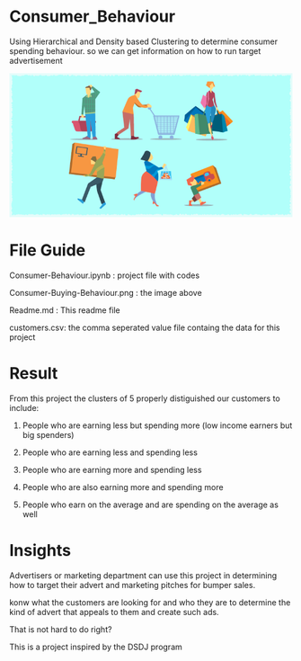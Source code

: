 # Consumer_Behaviour
Using Hierarchical and Density based Clustering to determine consumer spending behaviour. so we can get information on how to run target advertisement

![](Consumer-Buying-Behavior.png)
# File Guide
Consumer-Behaviour.ipynb : project file with codes

Consumer-Buying-Behaviour.png : the image above

Readme.md : This readme file

customers.csv: the comma seperated value file containg the data for this project

# Result

From this project the clusters of 5 properly distiguished our customers to include:

1. People who are earning less but spending more (low income earners but big spenders)

2. People who are earning less and spending less

3. People who are earning more and spending less

4. People who are also earning more and spending more

5. People who earn on the average and are spending on the average as well

# Insights
Advertisers or marketing department can use this project in determining how to target their advert and marketing pitches for bumper sales.

konw what the customers are looking for and who they are to determine the kind of advert that appeals to them and create such ads.

That is not hard to do right?


This is a project inspired by the DSDJ program 
